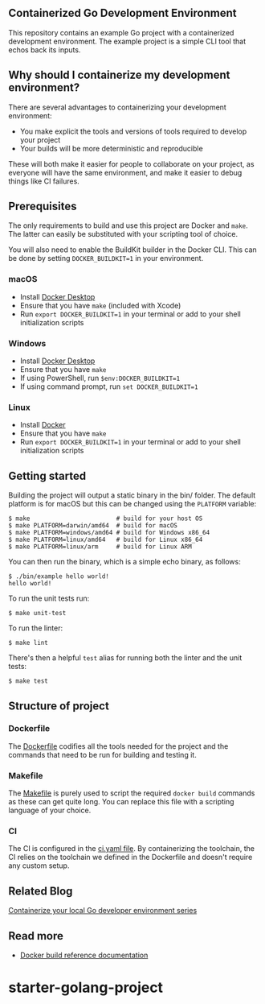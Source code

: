 Containerized Go Development Environment
------------------------------------------------

This repository contains an example Go project with a containerized development
environment. The example project is a simple CLI tool that echos back its
inputs.

## Why should I containerize my development environment?

There are several advantages to containerizing your development environment:
* You make explicit the tools and versions of tools required to develop your
  project
* Your builds will be more deterministic and reproducible

These will both make it easier for people to collaborate on your project, as
everyone will have the same environment, and make it easier to debug things like
CI failures.

## Prerequisites

The only requirements to build and use this project are Docker and `make`. The
latter can easily be substituted with your scripting tool of choice.

You will also need to enable the BuildKit builder in the Docker CLI. This can be
done by setting `DOCKER_BUILDKIT=1` in your environment.

### macOS

* Install [Docker Desktop](https://www.docker.com/products/docker-desktop)
* Ensure that you have `make` (included with Xcode)
* Run `export DOCKER_BUILDKIT=1` in your terminal or add to your shell
  initialization scripts

### Windows

* Install [Docker Desktop](https://www.docker.com/products/docker-desktop)
* Ensure that you have `make`
* If using PowerShell, run `$env:DOCKER_BUILDKIT=1`
* If using command prompt, run `set DOCKER_BUILDKIT=1`

### Linux

* Install [Docker](https://docs.docker.com/engine/install/)
* Ensure that you have `make`
* Run `export DOCKER_BUILDKIT=1` in your terminal or add to your shell
  initialization scripts

## Getting started

Building the project will output a static binary in the bin/ folder. The
default platform is for macOS but this can be changed using the `PLATFORM` variable:
```console
$ make                        # build for your host OS
$ make PLATFORM=darwin/amd64  # build for macOS
$ make PLATFORM=windows/amd64 # build for Windows x86_64
$ make PLATFORM=linux/amd64   # build for Linux x86_64
$ make PLATFORM=linux/arm     # build for Linux ARM
```

You can then run the binary, which is a simple echo binary, as follows:
```console
$ ./bin/example hello world!
hello world!
```

To run the unit tests run:
```console
$ make unit-test
```

To run the linter:
```console
$ make lint
```

There's then a helpful `test` alias for running both the linter and the unit
tests:
```console
$ make test
```

## Structure of project

### Dockerfile

The [Dockerfile](./Dockerfile) codifies all the tools needed for the project
and the commands that need to be run for building and testing it.

### Makefile

The [Makefile](./Makefile) is purely used to script the required `docker build`
commands as these can get quite long. You can replace this file with a scripting
language of your choice.

### CI

The CI is configured in the [ci.yaml file](./.github/workflows/ci.yaml). By
containerizing the toolchain, the CI relies on the toolchain we defined in the
Dockerfile and doesn't require any custom setup.

## Related Blog

[Containerize your local Go developer environment series](https://www.docker.com/blog/tag/go-env-series/)
## Read more

* [Docker build reference documentation](https://docs.docker.com/engine/reference/commandline/build/)
# starter-golang-project
